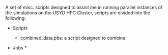 A set of misc. scripts designed to assist me in running parallel instances of the simulations on the USYD HPC Cluster, scripts are divided into the following:

* Scripts
    * combined_data.pbs:
        a script designed to combine  

* Jobs
    * 